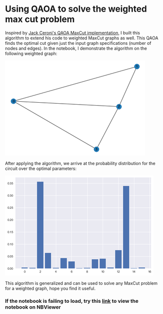 # Using QAOA to solve the weighted max cut problem
Inspired by [Jack Ceroni's QAOA MaxCut implementation](https://lucaman99.github.io/new_blog/2020/mar16.html), I built this algorithm to extend his code to weighted MaxCut graphs as well. This QAOA finds the optimal cut given just the input graph specifications (number of nodes and edges). In the notebook, I demonstrate the algorithm on the following weighted graph:

![](./images/download%20(1).png)

After applying the algorithm, we arrive at the probability distribution for the circuit over the optimal parameters:

![](images/download.png)

This algorithm is generalized and can be used to solve any MaxCut problem for a weighted graph, hope you find it useful.
### If the notebook is failing to load, try this [link](https://nbviewer.jupyter.org/github/Sinestro38/Using-QAOA-to-make-a-generalized-weighted-MaxCut-solver/blob/main/Weighted%20max-cut%20graph.ipynb) to view the notebook on NBViewer
